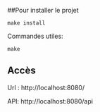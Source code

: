 ##Pour installer le projet
```
make install
```

Commandes utiles:
```
make
```

## Accès
Url : http://localhost:8080/

API: http://localhost:8080/api